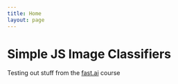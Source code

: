 ```yaml
---
title: Home
layout: page
---
```


# Simple JS Image Classifiers

Testing out stuff from the [fast.ai](https://course.fast.ai) course

